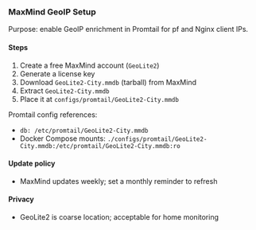 ### MaxMind GeoIP Setup

Purpose: enable GeoIP enrichment in Promtail for pf and Nginx client IPs.

#### Steps
1. Create a free MaxMind account (`GeoLite2`)
2. Generate a license key
3. Download `GeoLite2-City.mmdb` (tarball) from MaxMind
4. Extract `GeoLite2-City.mmdb`
5. Place it at `configs/promtail/GeoLite2-City.mmdb`

Promtail config references:
- `db: /etc/promtail/GeoLite2-City.mmdb`
- Docker Compose mounts: `./configs/promtail/GeoLite2-City.mmdb:/etc/promtail/GeoLite2-City.mmdb:ro`

#### Update policy
- MaxMind updates weekly; set a monthly reminder to refresh

#### Privacy
- GeoLite2 is coarse location; acceptable for home monitoring
